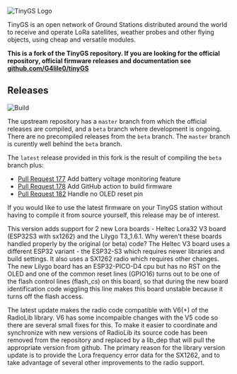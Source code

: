 ![TinyGS Logo](doc/images/TinyGS_logo.png)

TinyGS is an open network of Ground Stations distributed around the world to receive and operate LoRa satellites, weather probes and other flying objects, using cheap and versatile modules.

**This is a fork of the TinyGS repository. If you are looking for the official repository, official firmware releases and documentation see [github.com/G4lile0/tinyGS](https://github.com/G4lile0/tinyGS)**

## Releases

![Build](https://github.com/mdkendall/tinyGS/actions/workflows/build-platformio.yml/badge.svg)

The upstream repository has a <code>master</code> branch from which the official releases are compiled, and a <code>beta</code> branch where development is ongoing. There are no precompiled releases from the <code>beta</code> branch. The <code>master</code> branch is curently well behind the <code>beta</code> branch.

The <code>latest</code> release provided in this fork is the result of compiling the <code>beta</code> branch plus:

- [Pull Request 177](https://github.com/G4lile0/tinyGS/pull/177) Add battery voltage monitoring feature
- [Pull Request 178](https://github.com/G4lile0/tinyGS/pull/178) Add GitHub action to build firmware
- [Pull Request 182](https://github.com/G4lile0/tinyGS/pull/182) Handle no OLED reset pin

If you would like to use the latest firmware on your TinyGS station without having to compile it from source yourself, this release may be of interest.

This version adds support for 2 new Lora boards - Heltec Lora32 V3 board (ESP32S3 with sx1262) and the Lilygo T3_1.6.1. Why weren't these boards handled properly by the original (or beta) code? The Heltec V3 board uses a different ESP32 variant - the ESP32-S3 which requires newer libraries and build settings. It also uses a SX1262 radio which requires other changes.
The new Lilygo board has an ESP32-PICO-D4 cpu but has no RST on the OLED and one of the common reset lines (GPIO16)  turns out to be one of the flash control lines (flash_cs) on this board, so that during the new board identification code wiggling this line makes this board unstable because it turns off the flash access.

The latest update makes the radio code compatible with V6(+) of the RadioLib library. V6 has some incompaible changes with the V5 code so there are several small fixes for this. To make it easier to coordinate and synchronize with new versions of RadioLib its source code has been removed from the repository and replaced by a lib_dep that will pull the appropriate version from github. The primary reason for the library version update is to provide the Lora frequency error data for the SX1262, and to take advantage of several other improvements to the radio support.
 